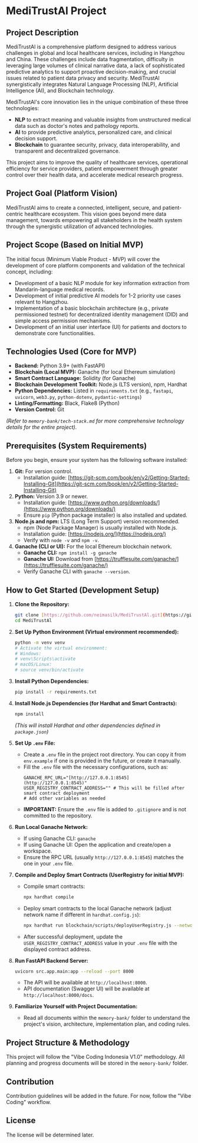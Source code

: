 # MediTrustAl Project

## Project Description

MediTrustAl is a comprehensive platform designed to address various challenges in global and local healthcare services, including in Hangzhou and China. These challenges include data fragmentation, difficulty in leveraging large volumes of clinical narrative data, a lack of sophisticated predictive analytics to support proactive decision-making, and crucial issues related to patient data privacy and security. MediTrustAl synergistically integrates Natural Language Processing (NLP), Artificial Intelligence (AI), and Blockchain technology.

MediTrustAl's core innovation lies in the unique combination of these three technologies:
* **NLP** to extract meaning and valuable insights from unstructured medical data such as doctor's notes and pathology reports.
* **AI** to provide predictive analytics, personalized care, and clinical decision support.
* **Blockchain** to guarantee security, privacy, data interoperability, and transparent and decentralized governance.

This project aims to improve the quality of healthcare services, operational efficiency for service providers, patient empowerment through greater control over their health data, and accelerate medical research progress.

## Project Goal (Platform Vision)

MediTrustAl aims to create a connected, intelligent, secure, and patient-centric healthcare ecosystem. This vision goes beyond mere data management, towards empowering all stakeholders in the health system through the synergistic utilization of advanced technologies.

## Project Scope (Based on Initial MVP)

The initial focus (Minimum Viable Product - MVP) will cover the development of core platform components and validation of the technical concept, including:
* Development of a basic NLP module for key information extraction from Mandarin-language medical records.
* Development of initial predictive AI models for 1-2 priority use cases relevant to Hangzhou.
* Implementation of a basic blockchain architecture (e.g., private permissioned testnet) for decentralized identity management (DID) and simple access permission mechanisms.
* Development of an initial user interface (UI) for patients and doctors to demonstrate core functionalities.

## Technologies Used (Core for MVP)

* **Backend:** Python 3.9+ (with FastAPI)
* **Blockchain (Local MVP):** Ganache (for local Ethereum simulation)
* **Smart Contract Language:** Solidity (for Ganache)
* **Blockchain Development Toolkit:** Node.js (LTS version), npm, Hardhat
* **Python Dependencies:** Listed in `requirements.txt` (e.g., `fastapi`, `uvicorn`, `web3.py`, `python-dotenv`, `pydantic-settings`)
* **Linting/Formatting:** Black, Flake8 (Python)
* **Version Control:** Git

*(Refer to `memory-bank/tech-stack.md` for more comprehensive technology details for the entire project).*

## Prerequisites (System Requirements)

Before you begin, ensure your system has the following software installed:

1.  **Git:** For version control.
    * Installation guide: [https://git-scm.com/book/en/v2/Getting-Started-Installing-Git](https://git-scm.com/book/en/v2/Getting-Started-Installing-Git)
2.  **Python:** Version 3.9 or newer.
    * Installation guide: [https://www.python.org/downloads/](https://www.python.org/downloads/)
    * Ensure `pip` (Python package installer) is also installed and updated.
3.  **Node.js and npm:** LTS (Long Term Support) version recommended.
    * npm (Node Package Manager) is usually installed with Node.js.
    * Installation guide: [https://nodejs.org/](https://nodejs.org/)
    * Verify with `node -v` and `npm -v`.
4.  **Ganache (CLI or UI):** For the local Ethereum blockchain network.
    * **Ganache CLI:** `npm install -g ganache`
    * **Ganache UI:** Download from [https://trufflesuite.com/ganache/](https://trufflesuite.com/ganache/)
    * Verify Ganache CLI with `ganache --version`.

## How to Get Started (Development Setup)

1.  **Clone the Repository:**
    ```bash
    git clone [https://github.com/neimasilk/MediTrustAl.git](https://github.com/neimasilk/MediTrustAl.git)
    cd MediTrustAl
    ```

2.  **Set Up Python Environment (Virtual environment recommended):**
    ```bash
    python -m venv venv
    # Activate the virtual environment:
    # Windows:
    # venv\Scripts\activate
    # macOS/Linux:
    # source venv/bin/activate
    ```

3.  **Install Python Dependencies:**
    ```bash
    pip install -r requirements.txt
    ```

4.  **Install Node.js Dependencies (for Hardhat and Smart Contracts):**
    ```bash
    npm install
    ```
    *(This will install Hardhat and other dependencies defined in `package.json`)*

5.  **Set Up `.env` File:**
    * Create a `.env` file in the project root directory. You can copy it from `env.example` if one is provided in the future, or create it manually.
    * Fill the `.env` file with the necessary configurations, such as:
        ```env
        GANACHE_RPC_URL="[http://127.0.0.1:8545](http://127.0.0.1:8545)"
        USER_REGISTRY_CONTRACT_ADDRESS="" # This will be filled after smart contract deployment
        # Add other variables as needed
        ```
    * **IMPORTANT:** Ensure the `.env` file is added to `.gitignore` and is not committed to the repository.

6.  **Run Local Ganache Network:**
    * If using Ganache CLI: `ganache`
    * If using Ganache UI: Open the application and create/open a workspace.
    * Ensure the RPC URL (usually `http://127.0.0.1:8545`) matches the one in your `.env` file.

7.  **Compile and Deploy Smart Contracts (UserRegistry for initial MVP):**
    * Compile smart contracts:
        ```bash
        npx hardhat compile
        ```
    * Deploy smart contracts to the local Ganache network (adjust network name if different in `hardhat.config.js`):
        ```bash
        npx hardhat run blockchain/scripts/deployUserRegistry.js --network ganache
        ```
    * After successful deployment, update the `USER_REGISTRY_CONTRACT_ADDRESS` value in your `.env` file with the displayed contract address.

8.  **Run FastAPI Backend Server:**
    ```bash
    uvicorn src.app.main:app --reload --port 8000
    ```
    * The API will be available at `http://localhost:8000`.
    * API documentation (Swagger UI) will be available at `http://localhost:8000/docs`.

9.  **Familiarize Yourself with Project Documentation:**
    * Read all documents within the `memory-bank/` folder to understand the project's vision, architecture, implementation plan, and coding rules.

## Project Structure & Methodology

This project will follow the "Vibe Coding Indonesia V1.0" methodology. All planning and progress documents will be stored in the `memory-bank/` folder.

## Contribution

Contribution guidelines will be added in the future. For now, follow the "Vibe Coding" workflow.

## License

The license will be determined later.
